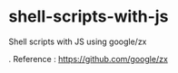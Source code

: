 # shell-scripts-with-js
Shell scripts with JS using google/zx

. Reference : https://github.com/google/zx